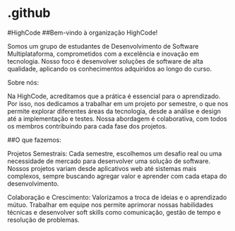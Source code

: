# .github


#HighCode
##Bem-vindo à organização HighCode!

Somos um grupo de estudantes de Desenvolvimento de Software Multiplataforma, comprometidos com a excelência e inovação em tecnologia. Nosso foco é desenvolver soluções de software de alta qualidade, aplicando os conhecimentos adquiridos ao longo do curso.

Sobre nós:

Na HighCode, acreditamos que a prática é essencial para o aprendizado. Por isso, nos dedicamos a trabalhar em um projeto por semestre, o que nos permite explorar diferentes áreas da tecnologia, desde a análise e design até a implementação e testes. Nossa abordagem é colaborativa, com todos os membros contribuindo para cada fase dos projetos.

##O que fazemos:

Projetos Semestrais: Cada semestre, escolhemos um desafio real ou uma necessidade de mercado para desenvolver uma solução de software. Nossos projetos variam desde aplicativos web até sistemas mais complexos, sempre buscando agregar valor e aprender com cada etapa do desenvolvimento.

Colaboração e Crescimento: Valorizamos a troca de ideias e o aprendizado mútuo. Trabalhar em equipe nos permite aprimorar nossas habilidades técnicas e desenvolver soft skills como comunicação, gestão de tempo e resolução de problemas.
